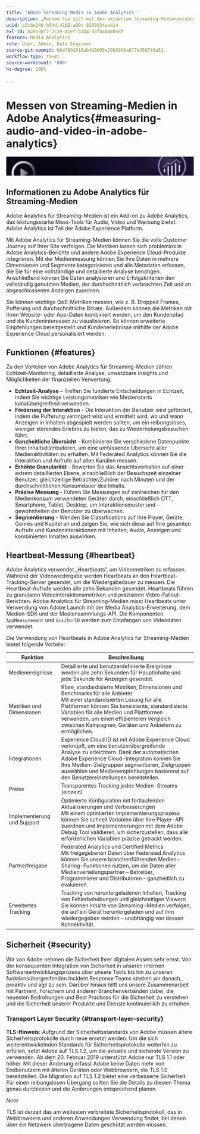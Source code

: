 ```yaml
---
title: 'Adobe Streaming Media in Adobe Analytics '
description: „Machen Sie sich mit der aktuellen Streaming-Medienmessung für Inhalte, Audio und Werbung vertraut.“ „Erfahren Sie mehr über Adobe Analytics für Streaming-Medien.“
uuid: b3cbe240-b94d-42b8-a99c-0280334aaa14
exl-id: 826530f7-2c39-41ef-b3b4-d3f44b46858f
feature: Media Analytics
role: User, Admin, Data Engineer
source-git-commit: b6df391016ab4b9095e3993808a877e3587f0a51
workflow-type: tm+mt
source-wordcount: '880'
ht-degree: 100%

---
```


# Messen von Streaming-Medien in Adobe Analytics{#measuring-audio-and-video-in-adobe-analytics}

![Banner](./assets/media_analytics_banner.png)

## Informationen zu Adobe Analytics für Streaming-Medien

Adobe Analytics für Streaming-Medien ist ein Add-on zu Adobe Analytics, das leistungsstarke Mess-Tools für Audio, Video und Werbung bietet. Adobe Analytics ist Teil der Adobe Experience Platform.

Mit Adobe Analytics für Streaming-Medien können Sie die volle Customer Journey auf Ihrer Site verfolgen. Die Metriken lassen sich problemlos in Adobe Analytics-Berichte und andere Adobe Experience Cloud-Produkte integrieren. Mit der Medienmessung können Sie Ihre Daten in mehrere Dimensionen und Segmente kategorisieren und alle Metadaten erfassen, die Sie für eine vollständige und detaillierte Analyse benötigen. Anschließend können Sie Daten analysieren und Erfolgskriterien den vollständig genutzten Medien, der durchschnittlich verbrachten Zeit und an abgeschlossenen Anzeigen zuordnen.

Sie können wichtige QoS-Metriken messen, wie z. B. Dropped Frames, Pufferung und durchschnittliche Bitrate. Außerdem können die Metriken mit Ihren Website- oder App-Daten kombiniert werden, um den Kundenpfad und die Kundeninteressen zu visualisieren. So können erweiterte Empfehlungen bereitgestellt und Kundenerlebnisse mithilfe der Adobe Experience Cloud personalisiert werden.

## Funktionen {#features}

Zu den Vorteilen von Adobe Analytics für Streaming-Medien zählen Echtzeit-Monitoring, detaillierte Analyse, umsetzbare Insights und Möglichkeiten der finanziellen Verwertung.
* **Echtzeit-Analyse** – Treffen Sie fundierte Entscheidungen in Echtzeit, indem Sie wichtige Leistungsmetriken wie Medienstarts kanalübergreifend verwenden.
* **Förderung der Interaktion** - Die Interaktion der Benutzer wird gefördert, indem die Pufferung verringert wird und ermittelt wird, wo und wann Anzeigen in Inhalten abgespielt werden sollten, um ein reibungsloses, weniger störendes Erlebnis zu bieten, das zu Wiederholungsbesuchen führt.
* **Ganzheitliche Übersicht** - Kombinieren Sie verschiedene Datenpunkte Ihrer Inhaltsdistributoren, um eine umfassende Übersicht aller Medienaktivitäten zu erhalten. Mit Federated Analytics können Sie die Interaktion und Aufrufe auf allen Kanälen messen.
* **Erhöhte Granularität** - Bewerten Sie das Ansichtsverhalten auf einer extrem detaillierten Ebene, einschließlich der Besuchszeit einzelner Benutzer, gleichzeitige Betrachter/Zuhörer nach Minuten und der durchschnittlichen Konsumdauer des Inhalts.
* **Präzise Messung** - Führen Sie Messungen auf zahlreichen für den Medienkonsum verwendeten Geräten durch, einschließlich OTT, Smartphone, Tablet, Desktop, um Interaktionsmuster und -gewohnheiten der Benutzer zu überwachen.
* **Segmentierung** - Wenden Sie Classifications auf Ihre Player, Geräte, Genres und Kapitel an und zeigen Sie, wie sich diese auf Ihre gesamten Aufrufe und Kundeninteraktionen mit Inhalten, Audio, Anzeigen und kombinierten Inhalten auswirken.

## Heartbeat-Messung {#heartbeat}

Adobe Analytics verwendet „Heartbeats“, um Videometriken zu erfassen. Während der Videowiedergabe werden Heartbeats an den Heartbeat-Tracking-Server gesendet, um die Wiedergabedauer zu messen. Die Heartbeat-Aufrufe werden alle zehn Sekunden gesendet. Heartbeats führen zu granularen Videointeraktionsmetriken und präziseren Video-Fallout-Berichten. Adobe Analytics für Streaming-Medien misst Heartbeats unter Verwendung von Adobe Launch mit der Media Analytics-Erweiterung, dem Medien-SDK und der Mediensammlungs-API. Die Komponenten `AppMeasurement` und `VisitorID` werden zum Empfangen von Videodaten verwendet.

Die Verwendung von Heartbeats in Adobe Analytics für Streaming-Medien bietet folgende Vorteile:

| Funktion | Beschreibung |
|----------------------------|-----------------------------------------------------------------------------------------------------------------------------------------------------------------------------------------------------------------------------------------------------------------------------------------------|
| Medienereignisse | Detaillierte und benutzerdefinierte Ereignisse werden alle zehn Sekunden für Hauptinhalte und jede Sekunde für Anzeigen gesendet. |
| Metriken und Dimensionen | Klare, standardisierte Metriken, Dimensionen und Benchmarks für alle Anbieter<br>Mit einer standardisierten Lösung für alle Plattformen können Sie konsistente, standardisierte Variablen für alle Medien und Plattformen verwenden, um einen effizienteren Vergleich zwischen Kampagnen, Geräten und Anbietern zu ermöglichen. |
| Integrationen | Experience Cloud ID ist mit Adobe Experience Cloud verknüpft, um eine benutzerübergreifende<br>Analyse zu erleichtern. Dank der automatischen Adobe Experience Cloud-Integration können Sie Ihre Medien-Zielgruppen segmentieren, Zielgruppen auswählen und Medienempfehlungen basierend auf den Benutzereinstellungen bereitstellen. |
| Preise | Transparentes Tracking jedes Medien-Streams (einzeln) |
| Implementierung und Support | Optimierte Konfiguration mit fortlaufenden Aktualisierungen und Verbesserungen<br>Mit einem optimierten Implementierungsprozess können Sie schnell Variablen über Ihre Player-API zuordnen und Implementierungen mit dem Adobe Debug Tool validieren, um sicherzustellen, dass alle erforderlichen Variablen präzise getrackt werden. |
| Partnerfreigabe | Federated Analytics und Certified Metrics<br>Mit freigegebenen Daten über Federated Analytics können Sie unsere branchenführenden Medien-Sharing-Funktionen nutzen, um die Daten aller Medienverteilungspartner – Betreiber, Programmierer und Distributoren – ganzheitlich zu evaluieren. |
| Erweitertes Tracking | Tracking von heruntergeladenen Inhalten, Tracking von Fehlerbehebungen und gleichzeitigen Viewern<br>Sie können Inhalte von Streaming-Medien verfolgen, die auf ein Gerät heruntergeladen und auf ihm wiedergegeben werden – unabhängig von dessen Konnektivität. |



## Sicherheit {#security}

Wir von Adobe nehmen die Sicherheit Ihrer digitalen Assets sehr ernst. Von der konsequenten Integration von Sicherheit in unseren internen Softwareentwicklungsprozess über unsere Tools bis hin zu unseren funktionsübergreifenden Incident Response Teams streben wir danach, proaktiv und agil zu sein. Darüber hinaus hilft uns unsere Zusammenarbeit mit Partnern, Forschern und anderen Branchenverbänden dabei, die neuesten Bedrohungen und Best Practices für die Sicherheit zu verstehen und die Sicherheit unserer Produkte und Dienste kontinuierlich zu erhöhen.


### Transport Layer Security {#transport-layer-security}

**TLS-Hinweis:** Aufgrund der Sicherheitsstandards von Adobe müssen ältere Sicherheitsprotokolle durch neue ersetzt werden. Um die sich weiterentwickelnden Standards für Sicherheitsprotokolle weiterhin zu erfüllen, setzt Adobe auf TLS 1.2, um die aktuelle und sicherste Version zu verwenden. Ab dem 20. Februar 2019 unterstützt Adobe nur TLS 1.1 oder höher. Mit dieser Änderung erfasst Adobe keine Daten mehr von Endbenutzern mit älteren Geräten oder Webbrowsern, die TLS 1.0 bereitstellen. Die Migration auf TLS 1.2 bietet eine verbesserte Sicherheit. Für einen reibungslosen Übergang sollten Sie die Details zu diesem Thema genau durchlesen und die Änderungen entsprechend planen.

>[!NOTE]
>
>TLS ist derzeit das am weitesten verbreitete Sicherheitsprotokoll, das in Webbrowsern und anderen Anwendungen Verwendung findet, bei denen über ein Netzwerk übertragene Daten geschützt werden müssen.
